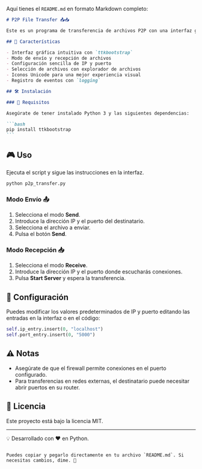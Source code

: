 Aquí tienes el `README.md` en formato Markdown completo:

````markdown
# P2P File Transfer 📤📥

Este es un programa de transferencia de archivos P2P con una interfaz gráfica desarrollada en Python usando `ttkbootstrap`. Permite enviar y recibir archivos fácilmente a través de una conexión de red.

## 🚀 Características

- Interfaz gráfica intuitiva con `ttkbootstrap`
- Modo de envío y recepción de archivos
- Configuración sencilla de IP y puerto
- Selección de archivos con explorador de archivos
- Iconos Unicode para una mejor experiencia visual
- Registro de eventos con `logging`

## 🛠️ Instalación

### 📌 Requisitos

Asegúrate de tener instalado Python 3 y las siguientes dependencias:

```bash
pip install ttkbootstrap
```
````

## 🎮 Uso

Ejecuta el script y sigue las instrucciones en la interfaz.

```bash
python p2p_transfer.py
```

### Modo Envío 📤

1. Selecciona el modo **Send**.
2. Introduce la dirección IP y el puerto del destinatario.
3. Selecciona el archivo a enviar.
4. Pulsa el botón **Send**.

### Modo Recepción 📥

1. Selecciona el modo **Receive**.
2. Introduce la dirección IP y el puerto donde escucharás conexiones.
3. Pulsa **Start Server** y espera la transferencia.

## 🔧 Configuración

Puedes modificar los valores predeterminados de IP y puerto editando las entradas en la interfaz o en el código:

```python
self.ip_entry.insert(0, "localhost")
self.port_entry.insert(0, "5000")
```

## ⚠️ Notas

- Asegúrate de que el firewall permite conexiones en el puerto configurado.
- Para transferencias en redes externas, el destinatario puede necesitar abrir puertos en su router.

## 📜 Licencia

Este proyecto está bajo la licencia MIT.

---

💡 Desarrollado con ❤️ en Python.

```

Puedes copiar y pegarlo directamente en tu archivo `README.md`. Si necesitas cambios, dime. 🚀
```
